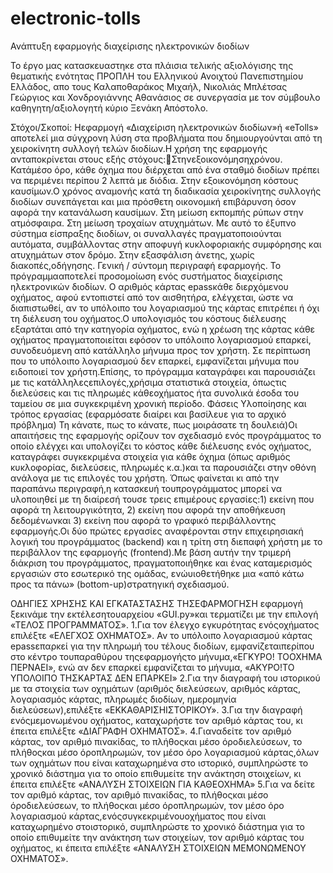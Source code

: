 # electronic-tolls
Ανάπτυξη εφαρμογής διαχείρισης ηλεκτρονικών διοδίων

To έργο μας κατασκευαστηκε στα πλάισια τελικής αξιολόγισης της θεματικής ενότητας ΠΡΟΠΛΗ του Ελληνικού Ανοιχτού Πανεπιστημίου Ελλάδος, απο τους Καλαποθαράκος Μιχαήλ, Νικολιάς Μπλέτσας Γεώργιος και Χονδρογιάννης Αθανάσιος σε συνεργασία με τον σύμβουλο καθηγητη/αξιολογητή κύριο Ξενάκη Απόστολο.

Στόχοι/Σκοποί: Hεφαρμογή «Διαχείριση ηλεκτρονικών διοδίων»ή «eTolls» αποτελεί μια σύγχρονη λύση στα προβλήματα που δημιουργούνται από τη χειροκίνητη συλλογή τελών διοδίων.Η χρήση της εφαρμογής ανταποκρίνεται στους εξής στόχους:Στηνεξοικονόμησηχρόνου. Κατάμέσο όρο, κάθε όχημα που διέρχεται από ένα σταθμό διοδίων πρέπει να περιμένει περίπου 2 λεπτά με διόδια. Στην εξοικονόμηση κόστους καυσίμων.Ο χρόνος αναμονής κατά τη διαδικασία χειροκίνητης συλλογής διοδίων συνεπάγεται και μια πρόσθετη οικονομική επιβάρυνση όσον αφορά την κατανάλωση καυσίμων. Στη μείωση εκπομπής ρύπων στην ατμόσφαιρα. Στη μείωση τροχαίων ατυχημάτων. Με αυτό το έξυπνο σύστημα είσπραξης διοδίων, οι συναλλαγές πραγματοποιούνται αυτόματα, συμβάλλοντας στην αποφυγή κυκλοφοριακής συμφόρησης και ατυχημάτων στον δρόμο. Στην εξασφάλιση άνετης, χωρίς διακοπές,οδήγησης. Γενική / σύντομη περιγραφή εφαρμογής. Το  πρόγραμμααποτελεί  προσομοίωση  ενός  συστήματος  διαχείρισης  ηλεκτρονικών διοδίων. Ο αριθμός κάρτας epassκάθε διερχόμενου οχήματος, αφού εντοπιστεί από τον αισθητήρα, ελέγχεται, ώστε να διαπιστωθεί, αν το υπόλοιπο του λογαριασμού της κάρτας επιτρέπει ή όχι τη διέλευση του οχήματος.Ο υπολογισμός του κόστους διέλευσης εξαρτάται από την κατηγορία οχήματος, ενώ η χρέωση της κάρτας κάθε οχήματος πραγματοποιείται εφόσον το υπόλοιπο λογαριασμού επαρκεί, συνοδευόμενη από κατάλληλο μήνυμα προς τον χρήστη. Σε περίπτωση που το υπόλοιπο λογαριασμού δεν επαρκεί, εμφανίζεται μήνυμα που ειδοποιεί τον χρήστη.Επίσης, το πρόγραμμα καταγράφει και παρουσιάζει με τις κατάλληλεςεπιλογές,χρήσιμα στατιστικά στοιχεία, όπωςτις διελεύσεις και τις πληρωμές κάθεοχήματος ήτα συνολικά έσοδα του ταμείου σε μια συγκεκριμένη χρονική περίοδο. Φάσεις Υλοποίησης και τρόπος εργασίας (εφαρμόσατε διαίρει και βασίλευε για το αρχικό πρόβλημα) Τη κάνατε, πως το κάνατε, πως μοιράσατε τη δουλειά)Οι απαιτήσεις της εφαρμογής ορίζουν τον σχεδιασμό ενός προγράμματος το οποίο ελέγχει και υπολογίζει το κόστος κάθε διέλευσης ενός οχήματος, καταγράφει συγκεκριμένα στοιχεία για κάθε όχημα (όπως αριθμός κυκλοφορίας, διελεύσεις, πληρωμές κ.α.)και τα παρουσιάζει στην οθόνη ανάλογα με τις επιλογές του χρήστη. Όπως φαίνεται κι από την παραπάνω περιγραφή,η κατασκευή τουπρογράμματος μπορεί να υλοποιηθεί με τη διαίρεσή τουσε τρεις επιμέρους εργασίες:1) εκείνη που αφορά τη λειτουργικότητα, 2) εκείνη που αφορά την αποθήκευση δεδομένωνκαι 3) εκείνη που αφορά το γραφικό περιβάλλοντης εφαρμογής.Οι  δύο  πρώτες  εργασίες  αναφέρονται  στην  επιχειρησιακή  λογική  του προγράμματος (backend) και η τρίτη στη διεπαφή χρήστη με το περιβάλλον της εφαρμογής (frontend).Με βάση αυτήν την τριμερή διάκριση του προγράμματος, πραγματοποιήθηκε και ένας καταμερισμός εργασιών στο εσωτερικό της ομάδας, ενώυιοθετήθηκε μια «από κάτω προς τα  πάνω»  (bottom-up)στρατηγική  σχεδιασμού. 

ΟΔΗΓΙΕΣ ΧΡΗΣΗΣ ΚΑΙ ΕΓΚΑΤΑΣΤΑΣΗΣ ΤΗΣΕΦΑΡΜΟΓΗΣΗ εφαρμογή ξεκινάμε την εκτέλεσητουαρχείου «GUI.py»και τερματίζει με την επιλογή «ΤΕΛΟΣ ΠΡΟΓΡΑΜΜΑΤΟΣ».
1.Για τον έλεγχο εγκυρότητας ενόςοχήματος επιλέξτε «ΕΛΕΓΧΟΣ ΟΧΗΜΑΤΟΣ». Αν το υπόλοιπο λογαριασμού κάρτας epassεπαρκεί για την πληρωμή του τέλους διοδίων, εμφανίζεταιπερίπου  στο  κέντρο τουπαραθύρου τηςεφαρμογήςτο  μήνυμα,«ΕΓΚΥΡΟ! ΤΟΟΧΗΜΑ ΠΕΡΝΑΕΙ», ενώ αν δεν επαρκεί εμφανίζεται το μήνυμα, «ΑΚΥΡΟ!ΤΟ ΥΠΟΛΟΙΠΟ ΤΗΣΚΑΡΤΑΣ ΔΕΝ ΕΠΑΡΚΕΙ»
2.Για  την  διαγραφή  του ιστορικού  με  τα  στοιχεία  των  οχημάτων  (αριθμός διελεύσεων, αριθμός κάρτας, λογαριασμός κάρτας, πληρωμές διοδίων, ημερομηνία διελεύσεων),επιλέξτε «ΕΚΚΑΘΑΡΙΣΗΙΣΤΟΡΙΚΟΥ».
3.Για την διαγραφή ενόςμεμονωμένου οχήματος, καταχωρήστε τον αριθμό κάρτας του, κι έπειτα επιλέξτε «ΔΙΑΓΡΑΦΗ ΟΧΗΜΑΤΟΣ».
4.Γιαναδείτε τον αριθμό κάρτας, τον αριθμό πινακίδας, το πλήθοςκαι μέσο όροδιελεύσεων, το πλήθοςκαι μέσο όροπληρωμών, τον μέσο όρο  λογαριασμού κάρτας,όλων των οχημάτων που είναι καταχωρημένα στο ιστορικό, συμπληρώστε το χρονικό διάστημα για το οποίο επιθυμείτε την ανάκτηση στοιχείων, κι έπειτα επιλέξτε «ΑΝΑΛΥΣΗ ΣΤΟΙΧΕΙΩΝ ΓΙΑ ΚΑΘΕΟΧΗΜΑ»
5.Για να δείτε τον αριθμό κάρτας, τον αριθμό πινακίδας, το πλήθοςκαι μέσο όροδιελεύσεων, το πλήθοςκαι μέσο όροπληρωμών, τον μέσο όρο  λογαριασμού κάρτας,ενόςσυγκεκριμένουοχήματος  που  είναι καταχωρημένο  στοιστορικό, συμπληρώστε  το  χρονικό  διάστημα  για  το  οποίο  επιθυμείτε  την  ανάκτηση 
των στοιχείων, τον  αριθμό  κάρτας του  οχήματος, κι  έπειτα  επιλέξτε «ΑΝΑΛΥΣΗ ΣΤΟΙΧΕΙΩΝ ΜΕΜΟΝΩΜΕΝΟΥ ΟΧΗΜΑΤΟΣ».
